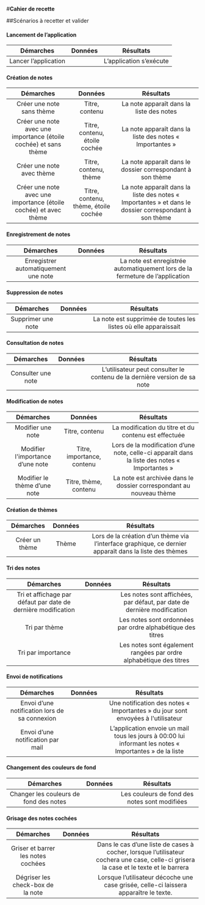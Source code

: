 #**Cahier de recette**

##Scénarios à recetter et valider

#### Lancement de l’application
| Démarches        | Données          | Résultats  |
| :-------------:    |:-------------:   | :-----:|
| Lancer l’application     |  | L’application s’exécute|


#### Création de notes 
| Démarches        | Données          | Résultats  |
| :-------------:    |:-------------:   | :-----:|
| Créer une note sans thème    | Titre, contenu  | La note apparaît dans la liste des notes |
| Créer une note avec une importance (étoile cochée) et sans thème   | Titre, contenu, étoile cochée    |La note apparaît dans la liste des notes « Importantes » |
| Créer une note avec thème     | Titre, contenu, thème | La note apparaît dans le dossier correspondant à son thème |
| Créer une note avec une importance (étoile cochée) et avec thème     | Titre, contenu, thème, étoile cochée | La note apparaît dans la liste des notes « Importantes » et dans le dossier correspondant à son thème|

#### Enregistrement de notes
| Démarches        | Données          | Résultats  |
| :-------------:    |:-------------:   | :-----:|
| Enregistrer automatiquement une note     || La note est enregistrée automatiquement lors de la fermeture de l’application|

#### Suppression de notes
| Démarches        | Données          | Résultats  |
| :-------------:    |:-------------:   | :-----:|
| Supprimer une note     | | La note est supprimée de toutes les listes où elle apparaissait|

#### Consultation de notes
| Démarches        | Données          | Résultats  |
| :-------------:    |:-------------:   | :-----:|
| Consulter une note     |  | L’utilisateur peut consulter le contenu de la dernière version de sa note|

#### Modification de notes
| Démarches        | Données          | Résultats  |
| :-------------:    |:-------------:   | :-----:|
| Modifier une note    | Titre, contenu  | La modification du titre et du contenu est effectuée |
| Modifier l'importance d’une note  | Titre, importance, contenu  | Lors de la modification d’une note, celle-ci apparaît dans la liste des notes « Importantes » |
| Modifier le thème d’une note    | Titre, thème, contenu  | La note est archivée dans le dossier correspondant au nouveau thème |


#### Création de thèmes
| Démarches        | Données          | Résultats  |
| :-------------:    |:-------------:   | :-----:|
| Créer un thème     | Thème | Lors de la création d’un thème via l’interface graphique, ce dernier apparaît dans la liste des thèmes |


#### Tri des notes
| Démarches        | Données          | Résultats  |
| :-------------:    |:-------------:   | :-----:|
| Tri et affichage par défaut par date de dernière modification     |  |Les notes sont affichées, par défaut, par date de dernière modification|
| Tri par thème    |  | Les notes sont ordonnées par ordre alphabétique des titres |
| Tri par importance    |  | Les notes sont également rangées par ordre alphabétique des titres|

#### Envoi de notifications
| Démarches        | Données          | Résultats  |
| :-------------:    |:-------------:   | :-----:|
| Envoi d’une notification lors de sa connexion     |  | Une notification des notes « Importantes » du jour sont envoyées à l'utilisateur|
| Envoi d’une notification par mail     |  | L’application envoie un mail tous les jours à 00:00 lui informant les notes « Importantes » de la liste|

#### Changement des couleurs de fond
| Démarches        | Données          | Résultats  |
| :-------------:    |:-------------:   | :-----:|
| Changer les couleurs de fond des notes     |  | Les couleurs de fond des notes sont modifiées|


#### Grisage des notes cochées
| Démarches        | Données          | Résultats  |
| :-------------:    |:-------------:   | :-----:|
| Griser et barrer les notes cochées  |  |Dans le cas d’une liste de cases à cocher, lorsque l’utilisateur cochera une case, celle-ci grisera la case et le texte et le barrera |
| Dégriser les check-box de la note    |  |Lorsque l’utilisateur décoche une case grisée, celle-ci laissera apparaître le texte.|



